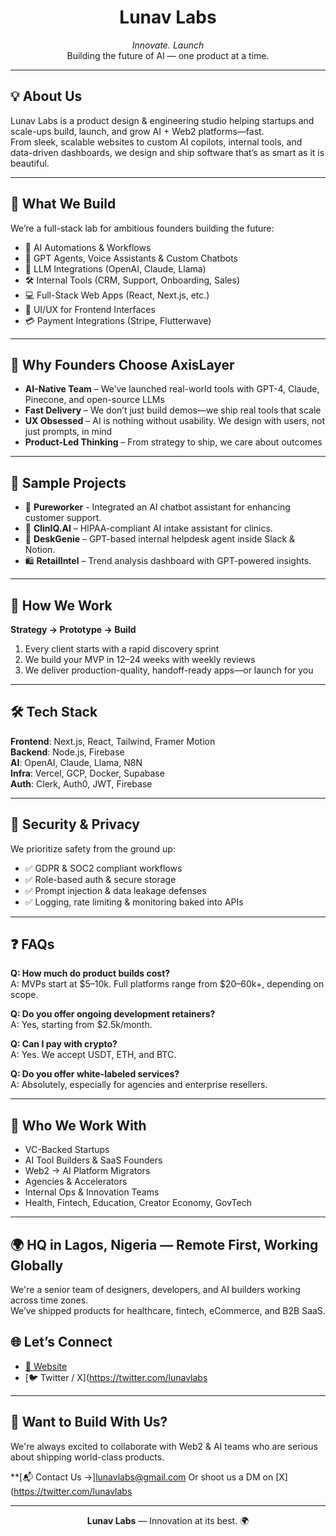 <h1 align="center">Lunav Labs</h1>

<p align="center">
  <em>Innovate. Launch</em><br>
  Building the future of AI — one product at a time.
</p>

---

## 💡 About Us

Lunav Labs is a product design & engineering studio helping startups and scale-ups build, launch, and grow AI + Web2 platforms—fast.  
From sleek, scalable websites to custom AI copilots, internal tools, and data-driven dashboards, we design and ship software that’s as smart as it is beautiful.

---

## 🚀 What We Build

We’re a full-stack lab for ambitious founders building the future:

- 🤖 AI Automations & Workflows  
- 🧠 GPT Agents, Voice Assistants & Custom Chatbots  
- 🔌 LLM Integrations (OpenAI, Claude, Llama)  
- 🛠️ Internal Tools (CRM, Support, Onboarding, Sales)  
- 💻 Full-Stack Web Apps (React, Next.js, etc.)  
- 🎨 UI/UX for Frontend Interfaces  
- 💳 Payment Integrations (Stripe, Flutterwave)

---

## 🌟 Why Founders Choose AxisLayer

- **AI-Native Team** – We’ve launched real-world tools with GPT-4, Claude, Pinecone, and open-source LLMs  
- **Fast Delivery** – We don’t just build demos—we ship real tools that scale  
- **UX Obsessed** – AI is nothing without usability. We design with users, not just prompts, in mind  
- **Product-Led Thinking** – From strategy to ship, we care about outcomes

---

## 🧪 Sample Projects

- 🔧 **Pureworker** - Integrated an AI chatbot assistant for enhancing customer support.  
- 🏥 **ClinIQ.AI** – HIPAA-compliant AI intake assistant for clinics.  
- 💬 **DeskGenie** – GPT-based internal helpdesk agent inside Slack & Notion.  
- 🛍️ **RetailIntel** – Trend analysis dashboard with GPT-powered insights.

---

## 🔧 How We Work

**Strategy → Prototype → Build**

1. Every client starts with a rapid discovery sprint  
2. We build your MVP in 12–24 weeks with weekly reviews  
3. We deliver production-quality, handoff-ready apps—or launch for you

---

## 🛠 Tech Stack

**Frontend**: Next.js, React, Tailwind, Framer Motion  
**Backend**: Node.js, Firebase  
**AI**: OpenAI, Claude, Llama, N8N  
**Infra**: Vercel, GCP, Docker, Supabase  
**Auth**: Clerk, Auth0, JWT, Firebase

---

## 🔐 Security & Privacy

We prioritize safety from the ground up:

- ✅ GDPR & SOC2 compliant workflows  
- ✅ Role-based auth & secure storage  
- ✅ Prompt injection & data leakage defenses  
- ✅ Logging, rate limiting & monitoring baked into APIs

---

## ❓ FAQs

**Q: How much do product builds cost?**  
A: MVPs start at $5–10k. Full platforms range from $20–60k+, depending on scope.

**Q: Do you offer ongoing development retainers?**  
A: Yes, starting from $2.5k/month.

**Q: Can I pay with crypto?**  
A: Yes. We accept USDT, ETH, and BTC.

**Q: Do you offer white-labeled services?**  
A: Absolutely, especially for agencies and enterprise resellers.

---

## 🤝 Who We Work With

- VC-Backed Startups  
- AI Tool Builders & SaaS Founders  
- Web2 → AI Platform Migrators  
- Agencies & Accelerators  
- Internal Ops & Innovation Teams  
- Health, Fintech, Education, Creator Economy, GovTech

---

## 🌍 HQ in Lagos, Nigeria — Remote First, Working Globally

We're a senior team of designers, developers, and AI builders working across time zones.  
We’ve shipped products for healthcare, fintech, eCommerce, and B2B SaaS.

## 🌐 Let’s Connect

- [🔗 Website](https://luxenlabs.com)
- [🐦 Twitter / X](https://twitter.com/lunavlabs

---

## 🤝 Want to Build With Us?

We're always excited to collaborate with Web2 & AI teams who are serious about shipping world-class products.

**[📬 Contact Us →]lunavlabs@gmail.com
Or shoot us a DM on [X](https://twitter.com/lunavlabs

---

<p align="center">
  <strong>Lunav Labs</strong> — Innovation at its best. 🌍
</p>
